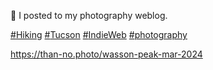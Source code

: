 🤖 I posted to my photography weblog.

[\#<span>Hiking</span>](https://social.lol/tags/Hiking) [\#<span>Tucson</span>](https://social.lol/tags/Tucson) [\#<span>IndieWeb</span>](https://social.lol/tags/IndieWeb) [\#<span>photography</span>](https://social.lol/tags/photography)

[<span class="invisible">https://</span><span class="ellipsis">than-no.photo/wasson-peak-mar-</span><span class="invisible">2024</span>](https://than-no.photo/wasson-peak-mar-2024)